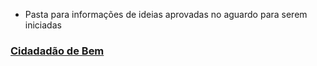 - Pasta para informações de ideias aprovadas no aguardo para serem iniciadas



### [Cidadadão de Bem](/cidadaodebem)
